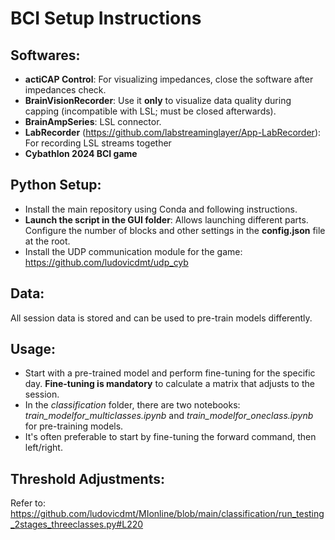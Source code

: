 # BCI Setup Instructions

## Softwares:

- **actiCAP Control**: For visualizing impedances, close the software after impedances check.
- **BrainVisionRecorder**: Use it **only** to visualize data quality during capping (incompatible with LSL; must be closed afterwards).
- **BrainAmpSeries**: LSL connector. 
- **LabRecorder** (https://github.com/labstreaminglayer/App-LabRecorder): For recording LSL streams together
- **Cybathlon 2024 BCI game**

## Python Setup:

- Install the main repository using Conda and following instructions. 
- **Launch the script in the GUI folder**: Allows launching different parts. Configure the number of blocks and other settings in the **config.json** file at the root.
- Install the UDP communication module for the game: https://github.com/ludovicdmt/udp_cyb

## Data:

All session data is stored and can be used to pre-train models differently.

## Usage:

- Start with a pre-trained model and perform fine-tuning for the specific day. **Fine-tuning is mandatory** to calculate a matrix that adjusts to the session.
- In the *classification* folder, there are two notebooks: *train_modelfor_multiclasses.ipynb* and *train_modelfor_oneclass.ipynb* for pre-training models.
- It's often preferable to start by fine-tuning the forward command, then left/right. 

## Threshold Adjustments:

Refer to: https://github.com/ludovicdmt/MIonline/blob/main/classification/run_testing_2stages_threeclasses.py#L220